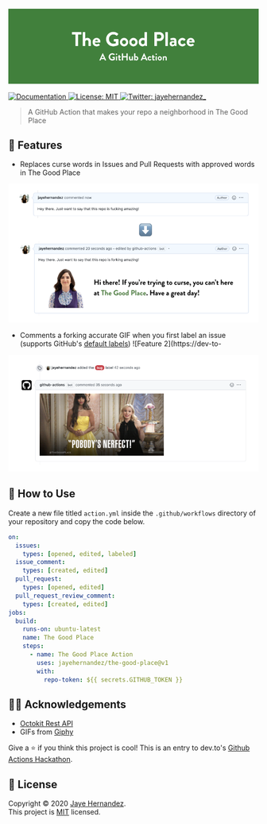 ![Hero Image](images/hero.png)

<p>
  <a href="https://github.com/jayehernandez/the-good-place#readme" target="_blank">
    <img alt="Documentation" src="https://img.shields.io/badge/documentation-yes-brightgreen.svg" />
  </a>
  <a href="https://github.com/jayehernandez/the-good-place/blob/master/LICENSE" target="_blank">
    <img alt="License: MIT" src="https://img.shields.io/github/license/jayehernandez/the-good-place" />
  </a>
  <a href="https://twitter.com/jayehernandez_" target="_blank">
    <img alt="Twitter: jayehernandez_" src="https://img.shields.io/twitter/follow/jayehernandez_.svg?style=social" />
  </a>
</p>

> A GitHub Action that makes your repo a neighborhood in The Good Place

## 🍤 Features
- Replaces curse words in Issues and Pull Requests with approved words in The Good Place

![Feature 1 Demo](images/feature1.png)

- Comments a forking accurate GIF when you first label an issue (supports GitHub's [default labels](https://docs.github.com/en/github/managing-your-work-on-github/about-labels#using-default-labels))
![Feature 2](https://dev-to-

![Feature 2 Demo](images/feature2.png)

## 🧐 How to Use
Create a new file titled `action.yml` inside the `.github/workflows` directory of your repository and copy the code below.

```yaml
on:
  issues:
    types: [opened, edited, labeled]
  issue_comment:
    types: [created, edited]
  pull_request:
    types: [opened, edited]
  pull_request_review_comment:
    types: [created, edited]
jobs:
  build:
    runs-on: ubuntu-latest
    name: The Good Place
    steps:
      - name: The Good Place Action
        uses: jayehernandez/the-good-place@v1
        with:
          repo-token: ${{ secrets.GITHUB_TOKEN }}
```

## 🙏🏻 Acknowledgements

* [Octokit Rest API](https://developer.github.com/v3/libraries/)
* GIFs from [Giphy](giphy.com)

Give a ⭐️ if you think this project is cool! This is an entry to dev.to's [Github Actions Hackathon](https://dev.to/devteam/announcing-the-github-actions-hackathon-on-dev-3ljn).

## 📝 License

Copyright © 2020 [Jaye Hernandez](https://jayehernandez.com).<br />
This project is [MIT](https://github.com/jayehernandez/the-good-place/blob/master/LICENSE) licensed.
